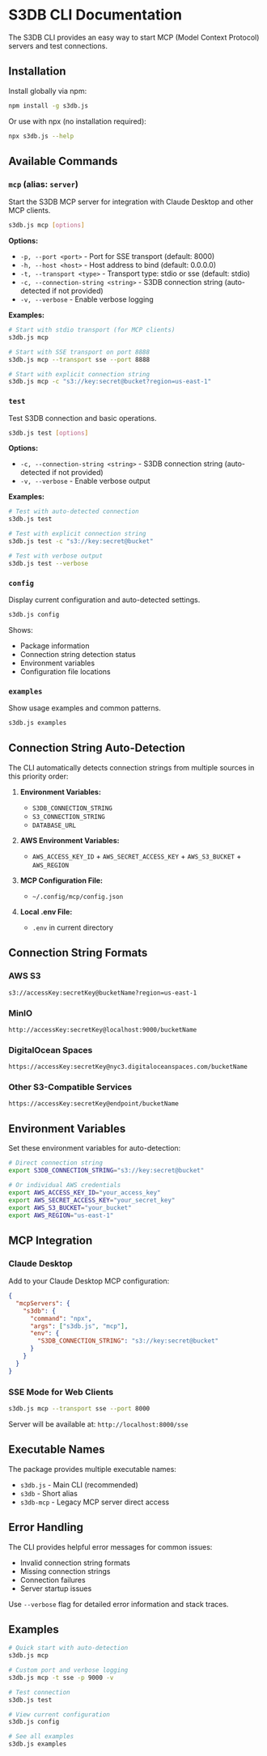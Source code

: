 # S3DB CLI Documentation

The S3DB CLI provides an easy way to start MCP (Model Context Protocol) servers and test connections.

## Installation

Install globally via npm:
```bash
npm install -g s3db.js
```

Or use with npx (no installation required):
```bash
npx s3db.js --help
```

## Available Commands

### `mcp` (alias: `server`)
Start the S3DB MCP server for integration with Claude Desktop and other MCP clients.

```bash
s3db.js mcp [options]
```

**Options:**
- `-p, --port <port>` - Port for SSE transport (default: 8000)
- `-h, --host <host>` - Host address to bind (default: 0.0.0.0)  
- `-t, --transport <type>` - Transport type: stdio or sse (default: stdio)
- `-c, --connection-string <string>` - S3DB connection string (auto-detected if not provided)
- `-v, --verbose` - Enable verbose logging

**Examples:**
```bash
# Start with stdio transport (for MCP clients)
s3db.js mcp

# Start with SSE transport on port 8888
s3db.js mcp --transport sse --port 8888

# Start with explicit connection string
s3db.js mcp -c "s3://key:secret@bucket?region=us-east-1"
```

### `test`
Test S3DB connection and basic operations.

```bash
s3db.js test [options]
```

**Options:**
- `-c, --connection-string <string>` - S3DB connection string (auto-detected if not provided)
- `-v, --verbose` - Enable verbose output

**Examples:**
```bash
# Test with auto-detected connection
s3db.js test

# Test with explicit connection string
s3db.js test -c "s3://key:secret@bucket"

# Test with verbose output
s3db.js test --verbose
```

### `config`
Display current configuration and auto-detected settings.

```bash
s3db.js config
```

Shows:
- Package information
- Connection string detection status
- Environment variables
- Configuration file locations

### `examples`
Show usage examples and common patterns.

```bash
s3db.js examples
```

## Connection String Auto-Detection

The CLI automatically detects connection strings from multiple sources in this priority order:

1. **Environment Variables:**
   - `S3DB_CONNECTION_STRING`
   - `S3_CONNECTION_STRING` 
   - `DATABASE_URL`

2. **AWS Environment Variables:**
   - `AWS_ACCESS_KEY_ID` + `AWS_SECRET_ACCESS_KEY` + `AWS_S3_BUCKET` + `AWS_REGION`

3. **MCP Configuration File:**
   - `~/.config/mcp/config.json`

4. **Local .env File:**
   - `.env` in current directory

## Connection String Formats

### AWS S3
```
s3://accessKey:secretKey@bucketName?region=us-east-1
```

### MinIO
```  
http://accessKey:secretKey@localhost:9000/bucketName
```

### DigitalOcean Spaces
```
https://accessKey:secretKey@nyc3.digitaloceanspaces.com/bucketName
```

### Other S3-Compatible Services
```
https://accessKey:secretKey@endpoint/bucketName
```

## Environment Variables

Set these environment variables for auto-detection:

```bash
# Direct connection string
export S3DB_CONNECTION_STRING="s3://key:secret@bucket"

# Or individual AWS credentials
export AWS_ACCESS_KEY_ID="your_access_key"
export AWS_SECRET_ACCESS_KEY="your_secret_key" 
export AWS_S3_BUCKET="your_bucket"
export AWS_REGION="us-east-1"
```

## MCP Integration

### Claude Desktop
Add to your Claude Desktop MCP configuration:

```json
{
  "mcpServers": {
    "s3db": {
      "command": "npx",
      "args": ["s3db.js", "mcp"],
      "env": {
        "S3DB_CONNECTION_STRING": "s3://key:secret@bucket"
      }
    }
  }
}
```

### SSE Mode for Web Clients
```bash
s3db.js mcp --transport sse --port 8000
```

Server will be available at: `http://localhost:8000/sse`

## Executable Names

The package provides multiple executable names:

- `s3db.js` - Main CLI (recommended)
- `s3db` - Short alias
- `s3db-mcp` - Legacy MCP server direct access

## Error Handling

The CLI provides helpful error messages for common issues:

- Invalid connection string formats
- Missing connection strings  
- Connection failures
- Server startup issues

Use `--verbose` flag for detailed error information and stack traces.

## Examples

```bash
# Quick start with auto-detection
s3db.js mcp

# Custom port and verbose logging
s3db.js mcp -t sse -p 9000 -v

# Test connection
s3db.js test

# View current configuration  
s3db.js config

# See all examples
s3db.js examples
```